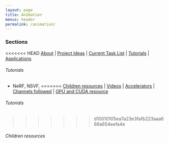```yaml
---
layout: page
title: AnImation
menus: header
permalink: /animation/
---
```


### Sections       
<<<<<<< HEAD
[About](#about) | [Project Ideas](#videos) | [Current Task List](#accelerators) | [Tutorials](#channels-followed) | [Applications](#gpu-and-cuda-resource)

###### Tutorials
- NeRF, NSVF, 
=======
[Children resources](#children-resources) | [Videos](#videos) | [Accelerators](#accelerators) | [Channels followed](#channels-followed) | [GPU and CUDA resource](#gpu-and-cuda-resource)

###### Tutorials
>>>>>>> d10010105ea7a23e3fafb223aaa669a654eefa4e

###### Children resources
